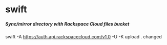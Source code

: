 # swift

##### Sync/mirror directory with Rackspace Cloud files bucket

   swift  -A https://auth.api.rackspacecloud.com/v1.0 -U <username> -K <api-key> upload <containername> . changed
